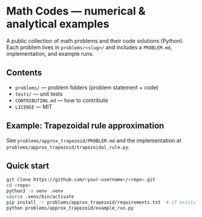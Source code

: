 # Math Codes — numerical & analytical examples

A public collection of math problems and their code solutions (Python).  
Each problem lives in `problems/<slug>/` and includes a `PROBLEM.md`, implementation, and example runs.

## Contents
- `problems/` — problem folders (problem statement + code)
- `tests/` — unit tests
- `CONTRIBUTING.md` — how to contribute
- `LICENSE` — MIT

## Example: Trapezoidal rule approximation
See `problems/approx_trapezoid/PROBLEM.md` and the implementation at `problems/approx_trapezoid/trapezoidal_rule.py`.

## Quick start
```bash
git clone https://github.com/<your-username>/<repo>.git
cd <repo>
python3 -m venv .venv
source .venv/bin/activate
pip install -r problems/approx_trapezoid/requirements.txt  # if exists
python problems/approx_trapezoid/example_run.py
